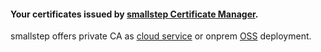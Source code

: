 #### Your certificates issued by [smallstep Certificate Manager][0].

smallstep offers private CA as [cloud service][0] or onprem [OSS][1] deployment.

[0]: https://smallstep.com/certificate-manager/
[1]: https://smallstep.com/docs/step-ca
